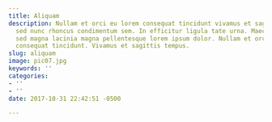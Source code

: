 ```yaml
---
title: Aliquam
description: Nullam et orci eu lorem consequat tincidunt vivamus et sagittis magna
  sed nunc rhoncus condimentum sem. In efficitur ligula tate urna. Maecenas massa
  sed magna lacinia magna pellentesque lorem ipsum dolor. Nullam et orci eu lorem
  consequat tincidunt. Vivamus et sagittis tempus.
slug: aliquam
image: pic07.jpg
keywords: ''
categories:
- ''
- ''
date: 2017-10-31 22:42:51 -0500

---
```

